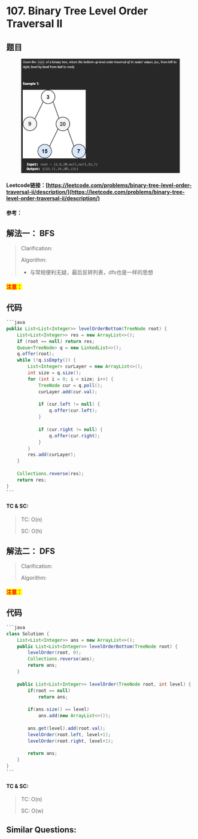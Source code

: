 # 107. Binary Tree Level Order Traversal II

## 题目

<figure><img src="../../.gitbook/assets/image (4) (1) (1) (1).png" alt=""><figcaption></figcaption></figure>

#### Leetcode链接：[https://leetcode.com/problems/binary-tree-level-order-traversal-ii/description/](https://leetcode.com/problems/binary-tree-level-order-traversal-ii/description/)

#### 参考：

## 解法一： BFS

> Clarification:&#x20;
>
> Algorithm:&#x20;
>
> * 与常规便利无疑，最后反转列表，dfs也是一样的思想

#### <mark style="color:red;">注意：</mark>

## 代码

````java
```java
public List<List<Integer>> levelOrderBottom(TreeNode root) {
    List<List<Integer>> res = new ArrayList<>();
    if (root == null) return res;
    Queue<TreeNode> q = new LinkedList<>();
    q.offer(root);
    while (!q.isEmpty()) {
        List<Integer> curLayer = new ArrayList<>();
        int size = q.size();
        for (int i = 0; i < size; i++) {
            TreeNode cur = q.poll();
            curLayer.add(cur.val);

            if (cur.left != null) {
                q.offer(cur.left);
            }

            if (cur.right != null) {
                q.offer(cur.right);
            }
        }
        res.add(curLayer);
    }

    Collections.reverse(res);
    return res;
}
```
````

#### TC & SC:&#x20;

> TC: O(n)
>
> SC: O(h)

## 解法二： DFS

> Clarification:&#x20;
>
> Algorithm:&#x20;

#### <mark style="color:red;">注意：</mark>

## 代码

````java
```java
class Solution {
    List<List<Integer>> ans = new ArrayList<>();
    public List<List<Integer>> levelOrderBottom(TreeNode root) {
        levelOrder(root, 0);
        Collections.reverse(ans);
        return ans;
    }
    
    public List<List<Integer>> levelOrder(TreeNode root, int level) {
        if(root == null)
            return ans;
        
        if(ans.size() == level)
            ans.add(new ArrayList<>());
        
        ans.get(level).add(root.val);
        levelOrder(root.left, level+1);
        levelOrder(root.right, level+1);

        return ans;
    }
}
```
````

#### TC & SC:&#x20;

> TC: O(n)
>
> SC: O(w)

## **Similar Questions:**&#x20;
